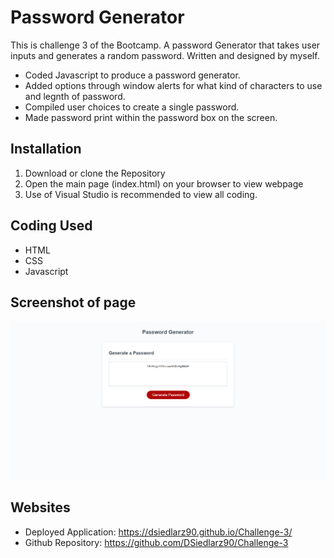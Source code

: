 # Password Generator
This is challenge 3 of the Bootcamp. A password Generator that takes user inputs and generates a random password. Written and designed by myself.
* Coded Javascript to produce a password generator.
* Added options through window alerts for what kind of characters to use and legnth of password.
* Compiled user choices to create a single password.
* Made password print within the password box on the screen.

## Installation
1. Download or clone the Repository
2. Open the main page (index.html) on your browser to view webpage
3. Use of Visual Studio is recommended to view all coding.

## Coding Used
* HTML
* CSS
* Javascript

## Screenshot of page
![Code Quiz Demo](assets/images/screenshot.jpg)



## Websites
* Deployed Application: https://dsiedlarz90.github.io/Challenge-3/
* Github Repository: https://github.com/DSiedlarz90/Challenge-3
